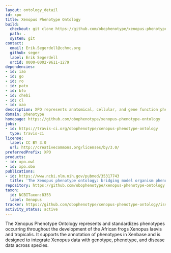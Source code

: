 ```yaml
---
layout: ontology_detail
id: xpo
title: Xenopus Phenotype Ontology
build:
  checkout: git clone https://github.com/obophenotype/xenopus-phenotype-ontology.git
  path: .
  system: git
contact:
  email: Erik.Segerdell@cchmc.org
  github: seger
  label: Erik Segerdell
  orcid: 0000-0002-9611-1279
dependencies:
- id: iao
- id: go
- id: ro
- id: pato
- id: bfo
- id: chebi
- id: cl
- id: xao
description: XPO represents anatomical, cellular, and gene function phenotypes occurring throughout the development of the African frogs Xenopus laevis and tropicalis.
domain: phenotype
homepage: https://github.com/obophenotype/xenopus-phenotype-ontology
jobs:
- id: https://travis-ci.org/obophenotype/xenopus-phenotype-ontology
  type: travis-ci
license:
  label: CC BY 3.0
  url: http://creativecommons.org/licenses/by/3.0/
preferredPrefix: XPO
products:
- id: xpo.owl
- id: xpo.obo
publications:
- id: https://www.ncbi.nlm.nih.gov/pubmed/35317743
  title: 'The Xenopus phenotype ontology: bridging model organism phenotype data to human health and development.'
repository: https://github.com/obophenotype/xenopus-phenotype-ontology
taxon:
  id: NCBITaxon:8353
  label: Xenopus
tracker: https://github.com/obophenotype/xenopus-phenotype-ontology/issues
activity_status: active
---
```


The Xenopus Phenotype Ontology represents and standardizes phenotypes occurring throughout the development of the African frogs Xenopus laevis and tropicalis. It supports the annotation of phenotypes in Xenbase and is designed to integrate Xenopus data with genotype, phenotype, and disease data across species.
